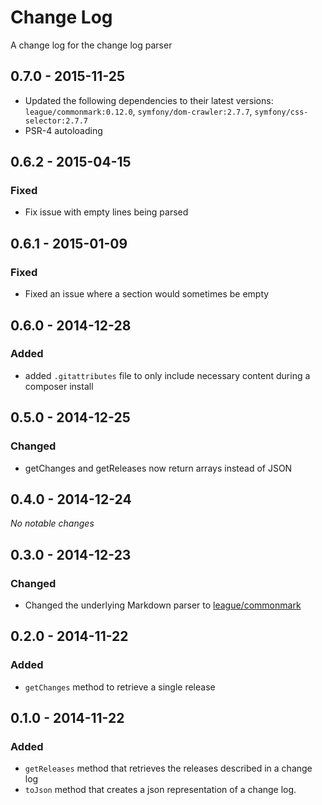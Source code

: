 # Change Log
A change log for the change log parser

## 0.7.0 - 2015-11-25

* Updated the following dependencies to their latest versions: `league/commonmark:0.12.0`, `symfony/dom-crawler:2.7.7`, `symfony/css-selector:2.7.7`
* PSR-4 autoloading

## 0.6.2 - 2015-04-15

### Fixed

* Fix issue with empty lines being parsed

## 0.6.1 - 2015-01-09

### Fixed

* Fixed an issue where a section would sometimes be empty

## 0.6.0 - 2014-12-28

### Added

* added `.gitattributes` file to only include necessary content during a composer install

## 0.5.0 - 2014-12-25

### Changed

* getChanges and getReleases now return arrays instead of JSON

## 0.4.0 - 2014-12-24

_No notable changes_

## 0.3.0 - 2014-12-23

### Changed

* Changed the underlying Markdown parser to [league/commonmark](https://github.com/thephpleague/commonmark)

## 0.2.0 - 2014-11-22

### Added

* `getChanges` method to retrieve a single release

## 0.1.0 - 2014-11-22

### Added

* `getReleases` method that retrieves the releases described in a change log
* `toJson` method that creates a json representation of a change log.
